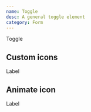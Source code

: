 ```yaml
---
name: Toggle
desc: A general toggle element
category: Form
---
```


<base-knobs src="./components.json" name="base-toggle">
<base-toggle>Toggle</base-toggle>
</base-knobs>

## Custom icons

<base-knobs hideTabs src="./components.json" name="base-toggle">
<base-toggle>
  <i slot="on" class="gg-check"></i>
  Label
</base-toggle>
</base-knobs>

## Animate icon

<base-knobs hideTabs src="./components.json" name="base-toggle">
<style>
  .toggle-animation [slot="on"] {
    opacity: 0;
    transition: all 0.5s ease;
    transform: rotate(-45deg);
  }
  .toggle-animation[checked] [slot="on"] {
    opacity: 1;
    visibility: visible;
    transform: rotate(0deg);
  }
</style>
<base-toggle class="toggle-animation">
  <i slot="on" class="gg-check"></i>
  Label
</base-toggle>
</base-knobs>
